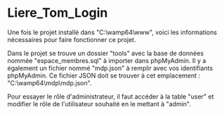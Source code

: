 # Liere_Tom_Login

Une fois le projet installé dans "C:\wamp64\www", voici les informations nécessaires pour faire fonctionner ce projet.

Dans le projet se trouve un dossier "tools" avec la base de données nommée "espace_membres.sql" à importer dans phpMyAdmin.
Il y a également un fichier nommé "mdp.json" à remplir avec vos identifiants phpMyAdmin.
Ce fichier JSON doit se trouver à cet emplacement : "C:\wamp64\mdp\mdp.json".

Pour essayer le rôle d'administrateur, il faut accéder à la table "user" et modifier le rôle de l'utilisateur souhaité en le mettant à "admin".
